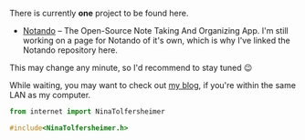 There is currently **one** project to be found here.

* [Notando](https://github.com/NinaTolfersheimer/Notando/) – The Open-Source Note Taking And Organizing App. I'm still working on a page for Notando of it's own, which is why I've linked the Notando repository here.

This may change any minute, so I'd recommend to stay tuned :wink:

While waiting, you may want to check out [my blog](http://raspberrypi/), if you're within the same LAN as my computer.

```python
from internet import NinaTolfersheimer
```
```C
#include<NinaTolfersheimer.h>
```
